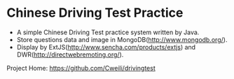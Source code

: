 Chinese Driving Test Practice
===========

* A simple Chinese Driving Test practice system written by Java.
* Store questions data and image in MongoDB(<http://www.mongodb.org/>).
* Display by ExtJS(<http://www.sencha.com/products/extjs>) and DWR(<http://directwebremoting.org/>).

Project Home: <https://github.com/Cweili/drivingtest>